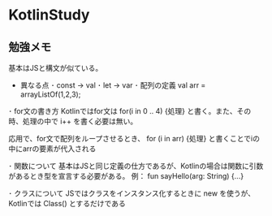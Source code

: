 # KotlinStudy

## 勉強メモ
基本はJSと構文が似ている。
- 異なる点
･ const -> val
･ let   -> var
･ 配列の定義
val arr = arrayListOf(1,2,3);

･ for文の書き方
Kotlinではfor文は
for(i in 0 .. 4) {処理}
と書く。また、その時、処理の中で i++ を書く必要は無い。

応用で、for文で配列をループさせるとき、
for (i in arr) {処理}
と書くことでiの中にarrの要素が代入される

･ 関数について
基本はJSと同じ定義の仕方であるが、Kotlinの場合は関数に引数があるとき型を宣言する必要がある。
例：
fun sayHello(arg: String) {...}

･ クラスについて
JSではクラスをインスタンス化するときに new を使うが、Kotlinでは Class() とするだけである
